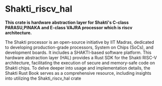 # Shakti_riscv_hal
****This crate is hardware abstraction layer for Shakti's C-class PARASU,PINAKA and E-class VAJRA processor which is riscv architecture.****


The Shakti processor is an open-source initiative by IIT Madras, dedicated to developing production-grade processors, System on Chips (SoCs), and development boards. It includes a SHAKTI-based software platform. This hardware abstraction layer (HAL) provides a Rust SDK for the Shakti RISC-V architecture, facilitating the execution of secure and memory-safe code on Shakti chips. To delve deeper into usage and implementation details, the Shakti Rust Book serves as a comprehensive resource, including insights into utilizing the Shakti_riscv_hal crate
